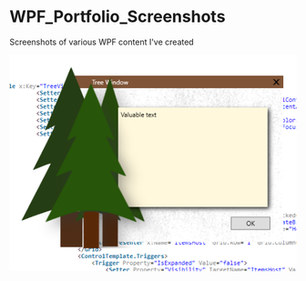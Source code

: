 # WPF_Portfolio_Screenshots
Screenshots of various WPF content I've created

![](images/WPF_Tree_Window.PNG)
